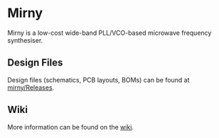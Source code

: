 # Mirny

Mirny is a low-cost wide-band PLL/VCO-based microwave frequency synthesiser.

## Design Files

Design files (schematics, PCB layouts, BOMs) can be found at [mirny/Releases](https://github.com/sinara-hw/mirny/releases).

## Wiki

More information can be found on the [wiki](https://github.com/sinara-hw/mirny/wiki).
